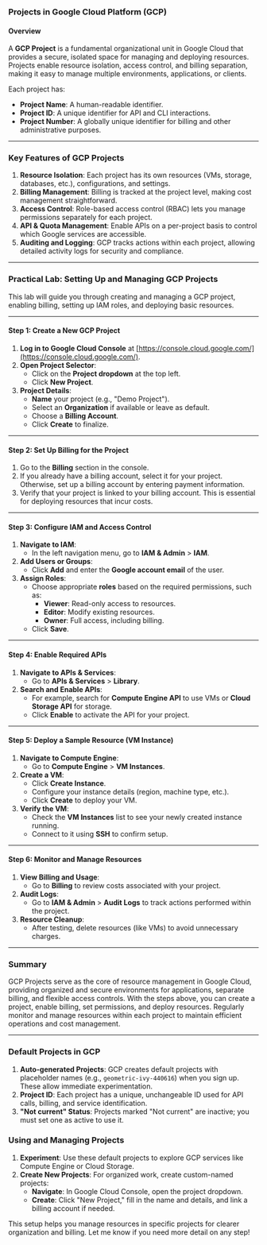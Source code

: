 ### Projects in Google Cloud Platform (GCP)

#### Overview
A **GCP Project** is a fundamental organizational unit in Google Cloud that provides a secure, isolated space for managing and deploying resources. Projects enable resource isolation, access control, and billing separation, making it easy to manage multiple environments, applications, or clients.

Each project has:
- **Project Name**: A human-readable identifier.
- **Project ID**: A unique identifier for API and CLI interactions.
- **Project Number**: A globally unique identifier for billing and other administrative purposes.

---

### Key Features of GCP Projects

1. **Resource Isolation**: Each project has its own resources (VMs, storage, databases, etc.), configurations, and settings.
2. **Billing Management**: Billing is tracked at the project level, making cost management straightforward.
3. **Access Control**: Role-based access control (RBAC) lets you manage permissions separately for each project.
4. **API & Quota Management**: Enable APIs on a per-project basis to control which Google services are accessible.
5. **Auditing and Logging**: GCP tracks actions within each project, allowing detailed activity logs for security and compliance.

---

### Practical Lab: Setting Up and Managing GCP Projects

This lab will guide you through creating and managing a GCP project, enabling billing, setting up IAM roles, and deploying basic resources.

---

#### Step 1: Create a New GCP Project

1. **Log in to Google Cloud Console** at [https://console.cloud.google.com/](https://console.cloud.google.com/).
2. **Open Project Selector**:
   - Click on the **Project dropdown** at the top left.
   - Click **New Project**.
3. **Project Details**:
   - **Name** your project (e.g., "Demo Project").
   - Select an **Organization** if available or leave as default.
   - Choose a **Billing Account**.
   - Click **Create** to finalize.

---

#### Step 2: Set Up Billing for the Project

1. Go to the **Billing** section in the console.
2. If you already have a billing account, select it for your project. Otherwise, set up a billing account by entering payment information.
3. Verify that your project is linked to your billing account. This is essential for deploying resources that incur costs.

---

#### Step 3: Configure IAM and Access Control

1. **Navigate to IAM**:
   - In the left navigation menu, go to **IAM & Admin** > **IAM**.
2. **Add Users or Groups**:
   - Click **Add** and enter the **Google account email** of the user.
3. **Assign Roles**:
   - Choose appropriate **roles** based on the required permissions, such as:
     - **Viewer**: Read-only access to resources.
     - **Editor**: Modify existing resources.
     - **Owner**: Full access, including billing.
   - Click **Save**.

---

#### Step 4: Enable Required APIs

1. **Navigate to APIs & Services**:
   - Go to **APIs & Services** > **Library**.
2. **Search and Enable APIs**:
   - For example, search for **Compute Engine API** to use VMs or **Cloud Storage API** for storage.
   - Click **Enable** to activate the API for your project.

---

#### Step 5: Deploy a Sample Resource (VM Instance)

1. **Navigate to Compute Engine**:
   - Go to **Compute Engine** > **VM Instances**.
2. **Create a VM**:
   - Click **Create Instance**.
   - Configure your instance details (region, machine type, etc.).
   - Click **Create** to deploy your VM.
3. **Verify the VM**:
   - Check the **VM Instances** list to see your newly created instance running.
   - Connect to it using **SSH** to confirm setup.

---

#### Step 6: Monitor and Manage Resources

1. **View Billing and Usage**:
   - Go to **Billing** to review costs associated with your project.
2. **Audit Logs**:
   - Go to **IAM & Admin** > **Audit Logs** to track actions performed within the project.
3. **Resource Cleanup**:
   - After testing, delete resources (like VMs) to avoid unnecessary charges.

---

### Summary

GCP Projects serve as the core of resource management in Google Cloud, providing organized and secure environments for applications, separate billing, and flexible access controls. With the steps above, you can create a project, enable billing, set permissions, and deploy resources. Regularly monitor and manage resources within each project to maintain efficient operations and cost management.


---

### Default Projects in GCP
1. **Auto-generated Projects**: GCP creates default projects with placeholder names (e.g., `geometric-ivy-440616`) when you sign up. These allow immediate experimentation.
2. **Project ID**: Each project has a unique, unchangeable ID used for API calls, billing, and service identification.
3. **"Not current" Status**: Projects marked "Not current" are inactive; you must set one as active to use it.

### Using and Managing Projects
1. **Experiment**: Use these default projects to explore GCP services like Compute Engine or Cloud Storage.
2. **Create New Projects**: For organized work, create custom-named projects:
   - **Navigate**: In Google Cloud Console, open the project dropdown.
   - **Create**: Click "New Project," fill in the name and details, and link a billing account if needed.

This setup helps you manage resources in specific projects for clearer organization and billing. Let me know if you need more detail on any step!

